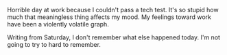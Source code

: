 Horrible day at work because I couldn't pass a tech test. It's so stupid how much that meaningless thing affects my mood. My feelings toward work have been a violently volatile graph.

Writing from Saturday, I don't remember what else happened today. I'm not going to try to hard to remember.

